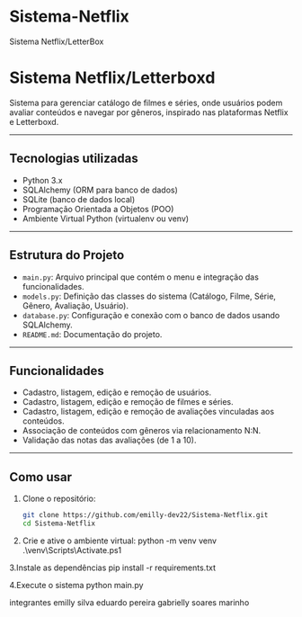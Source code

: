 # Sistema-Netflix
Sistema Netflix/LetterBox

# Sistema Netflix/Letterboxd

Sistema para gerenciar catálogo de filmes e séries, onde usuários podem avaliar conteúdos e navegar por gêneros, inspirado nas plataformas Netflix e Letterboxd.

---

## Tecnologias utilizadas

- Python 3.x  
- SQLAlchemy (ORM para banco de dados)  
- SQLite (banco de dados local)  
- Programação Orientada a Objetos (POO)  
- Ambiente Virtual Python (virtualenv ou venv)  

---

## Estrutura do Projeto

- `main.py`: Arquivo principal que contém o menu e integração das funcionalidades.  
- `models.py`: Definição das classes do sistema (Catálogo, Filme, Série, Gênero, Avaliação, Usuário).  
- `database.py`: Configuração e conexão com o banco de dados usando SQLAlchemy.  
- `README.md`: Documentação do projeto.  

---

## Funcionalidades

- Cadastro, listagem, edição e remoção de usuários.  
- Cadastro, listagem, edição e remoção de filmes e séries.  
- Cadastro, listagem, edição e remoção de avaliações vinculadas aos conteúdos.  
- Associação de conteúdos com gêneros via relacionamento N:N.  
- Validação das notas das avaliações (de 1 a 10).  

---

## Como usar

1. Clone o repositório:  
   ```bash
   git clone https://github.com/emilly-dev22/Sistema-Netflix.git
   cd Sistema-Netflix

2. Crie e ative o ambiente virtual:
python -m venv venv
.\venv\Scripts\Activate.ps1

3.Instale as dependências
pip install -r requirements.txt

4.Execute o sistema
python main.py



integrantes
emilly silva eduardo pereira
gabrielly soares marinho

